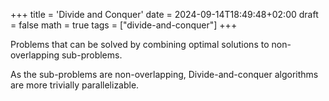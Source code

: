 +++
title = 'Divide and Conquer'
date = 2024-09-14T18:49:48+02:00
draft = false
math = true
tags = ["divide-and-conquer"]
+++

Problems that can be solved by combining optimal solutions
to non-overlapping sub-problems.

As the sub-problems are non-overlapping, Divide-and-conquer
algorithms are more trivially parallelizable.
